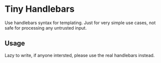 # Tiny Handlebars

Use handlebars syntax for templating. Just for very simple use cases, not safe for processing any untrusted input.

## Usage

Lazy to write, if anyone intersted, please use the real handlebars instead.
